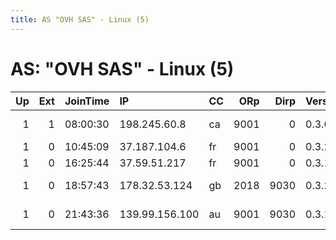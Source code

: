 ```yaml
---
title: AS "OVH SAS" - Linux (5)
---
```


# AS: "OVH SAS" - Linux (5)

|   Up |   Ext | JoinTime   | IP             | CC   |   ORp |   Dirp | Version   | Contact                      | Nickname          |   eFamMembers |
|-----:|------:|:-----------|:---------------|:-----|------:|-------:|:----------|:-----------------------------|:------------------|--------------:|
|    1 |     1 | 08:00:30   | 198.245.60.8   | ca   |  9001 |      0 | 0.3.0.8   | Daniel James djames@orcad    | hacktheplanet     |             1 |
|    1 |     0 | 10:45:09   | 37.187.104.6   | fr   |  9001 |      0 | 0.3.2.9   | None                         | hacktheplanet     |             1 |
|    1 |     0 | 16:25:44   | 37.59.51.217   | fr   |  9001 |      0 | 0.3.1.9   | None                         | mhgngq5364v9ny85y |             1 |
|    1 |     0 | 18:57:43   | 178.32.53.124  | gb   |  2018 |   9030 | 0.3.2.9   | Random Person &lt;killertor. | Revelation9       |             1 |
|    1 |     0 | 21:43:36   | 139.99.156.100 | au   |  9001 |   9030 | 0.3.1.9   | TheOnionRouter &lt;theonionr | TheOnionRouterAU  |             1 |
